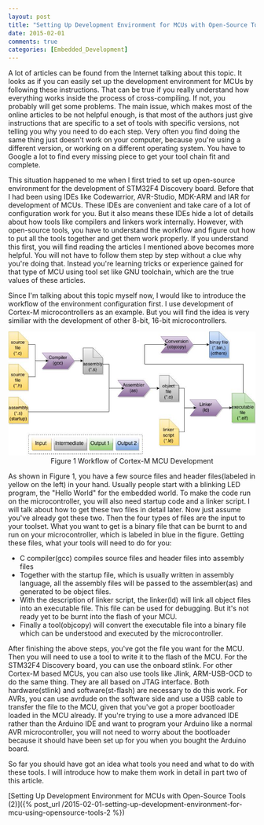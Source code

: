 ```yaml
---
layout: post
title: "Setting Up Development Environment for MCUs with Open-Source Tools (1)"
date: 2015-02-01
comments: true
categories: [Embedded_Development]
---
```


A lot of articles can be found from the Internet talking about this topic. It looks as if you can easily set up the development environment for MCUs by following these instructions. That can be true if you really understand how everything works inside the process of cross-compiling. If not, you probably will get some problems. The main issue, which makes most of the online articles to be not helpful enough, is that most of the authors just give instructions that are specific to a set of tools with specific versions, not telling you why you need to do each step. Very often you find doing the same thing just doesn't work on your computer, because you're using a different version, or working on a different operating system. You have to Google a lot to find every missing piece to get your tool chain fit and complete.

This situation happened to me when I first tried to set up open-source environment for the development of STM32F4 Discovery board. Before that I had been using IDEs like Codewarrior, AVR-Studio, MDK-ARM and IAR for development of MCUs. These IDEs are convenient and take care of a lot of configuration work for you. But it also means these IDEs hide a lot of details about how tools like compilers and linkers work internally. However, with open-source tools, you have to understand the workflow and figure out how to put all the tools together and get them work properly. If you understand this first, you will find reading the articles I mentioned above becomes more helpful. You will not have to follow them step by step without a clue why you're doing that. Instead you're learning tricks or experience gained for that type of MCU using tool set like GNU toolchain, which are the true values of these articles.

Since I'm talking about this topic myself now, I would like to introduce the workflow of the environment configuration first. I use development of Cortex-M microcontrollers as an example. But you will find the idea is very similiar with the development of other 8-bit, 16-bit microcontrollers.

<center><img src="/img/posts/gnu_toolchain.jpg" width="750" /></center>
<center>Figure 1 Workflow of Cortex-M MCU Development</center>

As shown in Figure 1, you have a few source files and header files(labeled in yellow on the left) in your hand. Usually people start with a blinking LED program, the "Hello World" for the embedded world. To make the code run on the microcontroller, you will also need startup code and a linker script. I will talk about how to get these two files in detail later. Now just assume you've already got these two. Then the four types of files are the input to your toolset. What you want to get is a binary file that can be burnt to and run on your microcontroller, which is labeled in blue in the figure. Getting these files, what your tools will need to do for you:

* C compiler(gcc) compiles source files and header files into assembly files
* Together with the startup file, which is usually written in assembly language, all the assembly files will be passed to the assembler(as) and generated to be object files.
* With the description of linker script, the linker(ld) will link all object files into an executable file. This file can be used for debugging. But it's not ready yet to be burnt into the flash of your MCU.
* Finally a tool(objcopy) will convert the executable file into a binary file which can be understood and executed by the microcontroller.

After finishing the above steps, you've got the file you want for the MCU. Then you will need to use a tool to write it to the flash of the MCU. For the STM32F4 Discovery board, you can use the onboard stlink. For other Cortex-M based MCUs, you can also use tools like Jlink, ARM-USB-OCD to do the same thing. They are all based on JTAG interface. Both hardware(stlink) and software(st-flash) are necessary to do this work. For AVRs, you can use avrdude on the software side and use a USB cable to transfer the file to the MCU, given that you've got a proper bootloader loaded in the MCU already. If you're trying to use a more advanced IDE rather than the Arduino IDE and want to program your Arduino like a normal AVR microcontroller, you will not need to worry about the bootloader because it should have been set up for you when you bought the Arduino board.

So far you should have got an idea what tools you need and what to do with these tools. I will introduce how to make them work in detail in part two of this article.

[Setting Up Development Environment for MCUs with Open-Source Tools (2)]({% post_url /2015-02-01-setting-up-development-environment-for-mcu-using-opensource-tools-2 %})

